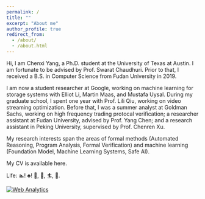 ```yaml
---
permalink: /
title: ""
excerpt: "About me"
author_profile: true
redirect_from: 
  - /about/
  - /about.html
---
```


Hi, I am Chenxi Yang, a Ph.D. student at the University of Texas at Austin. I am fortunate to be advised by <a href="http://www.cs.utexas.edu/~swarat/" style="text-decoration: none">Prof. Swarat Chaudhuri</a>. Prior to that, I received a B.S. in Computer Science from Fudan University in 2019. 

I am now a student researcher at Google, working on machine learning for storage systems with <a href="http://alumni.soe.ucsc.edu/~yanli/" style="text-decoration: none">Elliot Li</a>, <a href="http://martin-maas.com" style="text-decoration: none">Martin Maas</a>, and <a href="https://scholar.google.com/citations?user=KqssyAQAAAAJ&hl=en" style="text-decoration: none">Mustafa Uysal</a>. During my graduate school, I spent one year with <a href="https://www.cs.utexas.edu/~lili/" style="text-decoration: none">Prof. Lili Qiu</a>, working on video streaming optimization. Before that, I was a summer analyst at Goldman Sachs, working on high frequency trading protocal verification; a researcher assistant at Fudan University, advised by <a href="https://chenyang03.wordpress.com/" style="text-decoration: none">Prof. Yang Chen</a>; and a research assistant in Peking University, supervised by <a href="http://soar.group/chenren/" style="text-decoration: none">Prof. Chenren Xu</a>.

My research interests span the areas of formal methods (Automated Reasoning, Program Analysis, Formal Verification) and machine learning (Foundation Model, Machine Learning Systems, Safe AI).

My CV is available <a href="https://chenxi-yang.github.io/files/CV_ChenxiYang.pdf" style="text-decoration: none">here</a>.
<!-- I am looking for a summer internship in 2024. Please feel free to reach out to me if you are interested in my research. -->

Life: 🏊! <a href="https://chenxi-yang.github.io/images/poker.png" style="text-decoration: none">♣️</a>! 🎿, <a href="https://chenxi-yang.github.io/images/hiking.jpg" style="text-decoration: none">🧗</a>, <a href="https://chenxi-yang.github.io/images/surfing.jpg" style="text-decoration: none">🏄</a>, <a href="https://chenxi-yang.github.io/images/snorkeling.jpg" style="text-decoration: none">🤿</a>.



<!-- Default Statcounter code for github hompage
https://cxyang1997.github.io/ -->
<script type="text/javascript">
var sc_project=12178457; 
var sc_invisible=1; 
var sc_security="0c3d84b6"; 
</script>
<script type="text/javascript"
src="https://www.statcounter.com/counter/counter.js"
async></script>
<noscript><div class="statcounter"><a title="Web Analytics"
href="https://statcounter.com/" target="_blank"><img
class="statcounter"
src="https://c.statcounter.com/12178457/0/0c3d84b6/1/"
alt="Web Analytics"></a></div></noscript>
<!-- End of Statcounter Code -->
